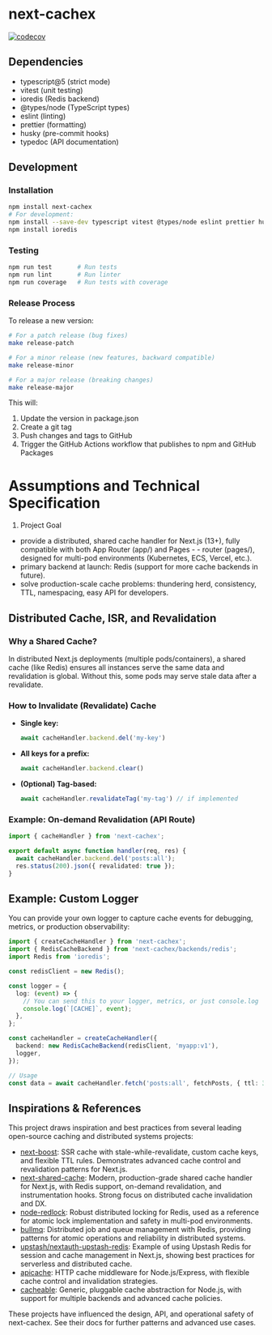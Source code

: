 # next-cachex

[![codecov](https://codecov.io/gh/suranig/next-cachex/branch/main/graph/badge.svg)](https://codecov.io/gh/suranig/next-cachex)

## Dependencies
- typescript@5 (strict mode)
- vitest (unit testing)
- ioredis (Redis backend)
- @types/node (TypeScript types)
- eslint (linting)
- prettier (formatting)
- husky (pre-commit hooks)
- typedoc (API documentation)

## Development

### Installation
```sh
npm install next-cachex
# For development:
npm install --save-dev typescript vitest @types/node eslint prettier husky typedoc
npm install ioredis
```

### Testing
```sh
npm run test       # Run tests
npm run lint       # Run linter
npm run coverage   # Run tests with coverage
```

### Release Process
To release a new version:

```sh
# For a patch release (bug fixes)
make release-patch

# For a minor release (new features, backward compatible)
make release-minor

# For a major release (breaking changes)
make release-major
```

This will:
1. Update the version in package.json
2. Create a git tag
3. Push changes and tags to GitHub
4. Trigger the GitHub Actions workflow that publishes to npm and GitHub Packages

# Assumptions and Technical Specification

1. Project Goal
- provide a distributed, shared cache handler for Next.js (13+), fully compatible with both App Router (app/) and Pages - - router (pages/), designed for multi-pod environments (Kubernetes, ECS, Vercel, etc.).
- primary backend at launch: Redis (support for more cache backends in future).
- solve production-scale cache problems: thundering herd, consistency, TTL, namespacing, easy API for developers.

## Distributed Cache, ISR, and Revalidation

### Why a Shared Cache?
In distributed Next.js deployments (multiple pods/containers), a shared cache (like Redis) ensures all instances serve the same data and revalidation is global. Without this, some pods may serve stale data after a revalidate.

### How to Invalidate (Revalidate) Cache
- **Single key:**
  ```ts
  await cacheHandler.backend.del('my-key')
  ```
- **All keys for a prefix:**
  ```ts
  await cacheHandler.backend.clear()
  ```
- **(Optional) Tag-based:**
  ```ts
  await cacheHandler.revalidateTag('my-tag') // if implemented
  ```

### Example: On-demand Revalidation (API Route)
```ts
import { cacheHandler } from 'next-cachex';

export default async function handler(req, res) {
  await cacheHandler.backend.del('posts:all');
  res.status(200).json({ revalidated: true });
}
```

## Example: Custom Logger

You can provide your own logger to capture cache events for debugging, metrics, or production observability:

```ts
import { createCacheHandler } from 'next-cachex';
import { RedisCacheBackend } from 'next-cachex/backends/redis';
import Redis from 'ioredis';

const redisClient = new Redis();

const logger = {
  log: (event) => {
    // You can send this to your logger, metrics, or just console.log
    console.log(`[CACHE]`, event);
  },
};

const cacheHandler = createCacheHandler({
  backend: new RedisCacheBackend(redisClient, 'myapp:v1'),
  logger,
});

// Usage
const data = await cacheHandler.fetch('posts:all', fetchPosts, { ttl: 300 });
```

## Inspirations & References

This project draws inspiration and best practices from several leading open-source caching and distributed systems projects:

- [next-boost](https://github.com/next-boost/next-boost): SSR cache with stale-while-revalidate, custom cache keys, and flexible TTL rules. Demonstrates advanced cache control and revalidation patterns for Next.js.
- [next-shared-cache](https://github.com/caching-tools/next-shared-cache): Modern, production-grade shared cache handler for Next.js, with Redis support, on-demand revalidation, and instrumentation hooks. Strong focus on distributed cache invalidation and DX.
- [node-redlock](https://github.com/mike-marcacci/node-redlock): Robust distributed locking for Redis, used as a reference for atomic lock implementation and safety in multi-pod environments.
- [bullmq](https://github.com/taskforcesh/bullmq): Distributed job and queue management with Redis, providing patterns for atomic operations and reliability in distributed systems.
- [upstash/nextauth-upstash-redis](https://github.com/upstash/examples/tree/main/examples/nextauth-upstash-redis): Example of using Upstash Redis for session and cache management in Next.js, showing best practices for serverless and distributed cache.
- [apicache](https://github.com/kwhitley/apicache): HTTP cache middleware for Node.js/Express, with flexible cache control and invalidation strategies.
- [cacheable](https://github.com/jaredwray/cacheable): Generic, pluggable cache abstraction for Node.js, with support for multiple backends and advanced cache policies.

These projects have influenced the design, API, and operational safety of next-cachex. See their docs for further patterns and advanced use cases.

